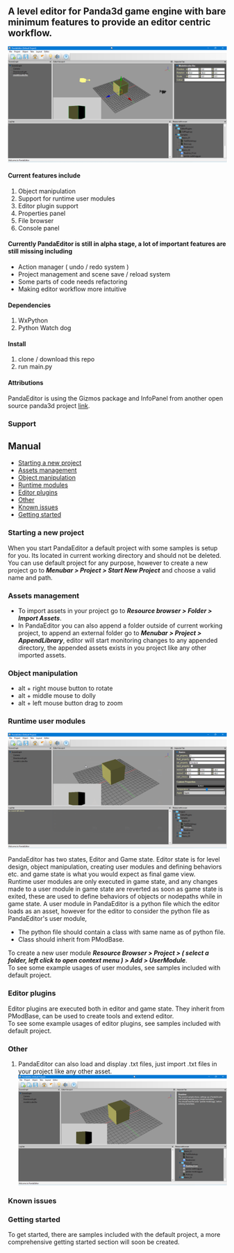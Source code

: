 ## A level editor for Panda3d game engine with bare minimum features to provide an editor centric workflow.

![Image](images//01.png)

#### Current features include
1. Object manipulation
2. Support for runtime user modules 
3. Editor plugin support
4. Properties panel 
5. File browser
6. Console panel

#### Currently PandaEditor is still in alpha stage, a lot of important features are still missing including
* Action manager ( undo / redo system )
* Project management and scene save / reload system
* Some parts of code needs refactoring
* Making editor workflow more intuitive

#### Dependencies
1. WxPython
2. Python Watch dog

#### Install
1. clone / download this repo
2. run main.py

#### Attributions
PandaEditor is using the Gizmos package and InfoPanel from another open source panda3d project [link](https://github.com/Derfies/panda3d-editor).

### Support
## Manual
* [Starting a new project](https://github.com/rehmanx/PandaEditor/blob/main/README.md#starting-a-new-project "")
* [Assets management](https://github.com/rehmanx/PandaEditor/blob/main/README.md#assets-management)
* [Object manipulation](https://github.com/rehmanx/PandaEditor/blob/main/README.md#object-manipulation)
* [Runtime modules](https://github.com/rehmanx/PandaEditor/blob/main/README.md#runtime-user-modules)
* [Editor plugins](https://github.com/rehmanx/PandaEditor/blob/main/README.md#editor-plugins)
* [Other](https://github.com/rehmanx/PandaEditor/blob/main/README.md#other)
* [Known issues](https://github.com/rehmanx/PandaEditor/blob/main/README.md#known-issues)
* [Getting started](https://github.com/rehmanx/PandaEditor/blob/main/README.md#getting-started)

### Starting a new project
When you start PandaEditor a default project with some samples is setup for you.
Its located in current working directory and should not be deleted. You can use default project for any purpose, however to create a new project go to
**_Menubar > Project > Start New Project_** and choose a valid name and path.

### Assets management
* To import assets in your project go to **_Resource browser > Folder > Import Assets_**.
* In PandaEditor you can also append a folder outside of current working project, to append an external folder go to **_Menubar > Project > AppendLibrary_**, editor will start monitoring changes to any appended directory, the appended assets exists in you project like any other imported assets.

### Object manipulation 
* alt + right mouse button to rotate
* alt + middle mouse to dolly
* alt + left mouse button drag to zoom

### Runtime user modules

![Image](images//module.png)

PandaEditor has two states, Editor and Game state. Editor state is for level design, object manipulation, creating user modules and defining behaviors etc. and game state is what you would expect as final game view.  
Runtime user modules are only executed in game state, and any changes made to a user module in game state are reverted as soon as game state is exited, these are used to define behaviors of objects or nodepaths while in game state. 
A user module in PandaEditor is a python file which the editor loads as an asset, however for the editor to consider the python file as PandaEditor's user module,
* The python file should contain a class with same name as of python file.
* Class should inherit from PModBase.

To create a new user module **_Resource Browser > Project > ( select a folder, left click to open context menu ) > Add > UserModule_**.  
To see some example usages of user modules, see samples included with default project.  

### Editor plugins
Editor plugins are executed both in editor and game state. They inherit from PModBase, can be used to create tools and extend editor.  
To see some example usages of editor plugins, see samples included with default project.  

### Other
1. PandaEditor can also load and display .txt files, just import .txt files in your project like any other asset. 
  ![Image](images//text_file.png)

### Known issues
### Getting started
To get started, there are samples included with the default project, a more comprehensive getting started section will soon be created.
